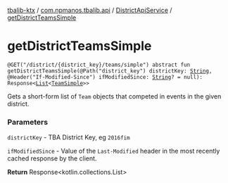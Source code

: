 [tbalib-ktx](../../index.md) / [com.npmanos.tbalib.api](../index.md) / [DistrictApiService](index.md) / [getDistrictTeamsSimple](./get-district-teams-simple.md)

# getDistrictTeamsSimple

`@GET("/district/{district_key}/teams/simple") abstract fun getDistrictTeamsSimple(@Path("district_key") districtKey: `[`String`](https://kotlinlang.org/api/latest/jvm/stdlib/kotlin/-string/index.html)`, @Header("If-Modified-Since") ifModifiedSince: `[`String`](https://kotlinlang.org/api/latest/jvm/stdlib/kotlin/-string/index.html)`? = null): Response<`[`List`](https://kotlinlang.org/api/latest/jvm/stdlib/kotlin.collections/-list/index.html)`<`[`TeamSimple`](../../com.npmanos.tbalib.model/-team-simple/index.md)`>>`

Gets a short-form list of `Team` objects that competed in events in the given district.

### Parameters

`districtKey` - TBA District Key, eg `2016fim`

`ifModifiedSince` - Value of the `Last-Modified` header in the most recently cached response by the client.

**Return**
Response&lt;kotlin.collections.List&gt;

